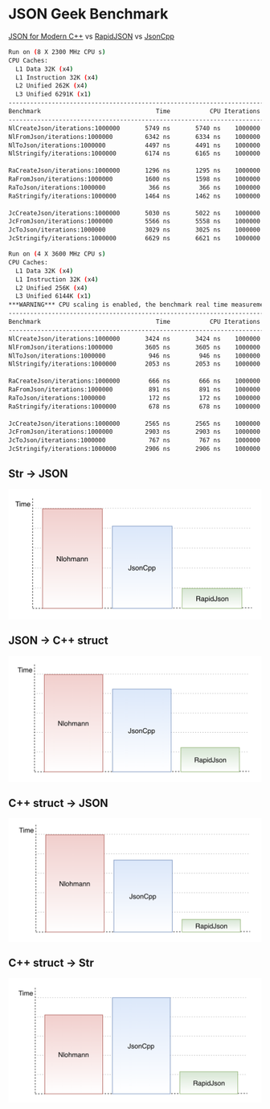 # JSON Geek Benchmark

[JSON for Modern C++](https://github.com/nlohmann/json)
vs [RapidJSON](http://rapidjson.org)
vs [JsonCpp](https://github.com/open-source-parsers/jsoncpp)

```bash
Run on (8 X 2300 MHz CPU s)
CPU Caches:
  L1 Data 32K (x4)
  L1 Instruction 32K (x4)
  L2 Unified 262K (x4)
  L3 Unified 6291K (x1)
-----------------------------------------------------------------------
Benchmark                                Time           CPU Iterations
-----------------------------------------------------------------------
NlCreateJson/iterations:1000000       5749 ns       5740 ns    1000000    2.6581MB/s   170.118k items/s
NlFromJson/iterations:1000000         6342 ns       6334 ns    1000000
NlToJson/iterations:1000000           4497 ns       4491 ns    1000000
NlStringify/iterations:1000000        6174 ns       6165 ns    1000000

RaCreateJson/iterations:1000000       1296 ns       1295 ns    1000000   70.7089MB/s   754.229k items/s
RaFromJson/iterations:1000000         1600 ns       1598 ns    1000000
RaToJson/iterations:1000000            366 ns        366 ns    1000000
RaStringify/iterations:1000000        1464 ns       1462 ns    1000000

JcCreateJson/iterations:1000000       5030 ns       5022 ns    1000000   7.59585MB/s   194.454k items/s
JcFromJson/iterations:1000000         5566 ns       5558 ns    1000000
JcToJson/iterations:1000000           3029 ns       3025 ns    1000000
JcStringify/iterations:1000000        6629 ns       6621 ns    1000000
```

```bash
Run on (4 X 3600 MHz CPU s)
CPU Caches:
  L1 Data 32K (x4)
  L1 Instruction 32K (x4)
  L2 Unified 256K (x4)
  L3 Unified 6144K (x1)
***WARNING*** CPU scaling is enabled, the benchmark real time measurements may be noisy and will incur extra overhead.
-----------------------------------------------------------------------
Benchmark                                Time           CPU Iterations
-----------------------------------------------------------------------
NlCreateJson/iterations:1000000       3424 ns       3424 ns    1000000   4.45645MB/s   285.213k items/s
NlFromJson/iterations:1000000         3605 ns       3605 ns    1000000
NlToJson/iterations:1000000            946 ns        946 ns    1000000
NlStringify/iterations:1000000        2053 ns       2053 ns    1000000

RaCreateJson/iterations:1000000        666 ns        666 ns    1000000   137.484MB/s   1.43212M items/s
RaFromJson/iterations:1000000          891 ns        891 ns    1000000
RaToJson/iterations:1000000            172 ns        172 ns    1000000
RaStringify/iterations:1000000         678 ns        678 ns    1000000

JcCreateJson/iterations:1000000       2565 ns       2565 ns    1000000   14.8709MB/s   380.696k items/s
JcFromJson/iterations:1000000         2903 ns       2903 ns    1000000
JcToJson/iterations:1000000            767 ns        767 ns    1000000
JcStringify/iterations:1000000        2906 ns       2906 ns    1000000
```

## Str -> JSON

<img align="center" alt="pipecat" src="./imgs/1.png" />

## JSON -> C++ struct

<img align="center" alt="pipecat" src="./imgs/2.png" />

## C++ struct -> JSON

<img align="center" alt="pipecat" src="./imgs/3.png" />

## C++ struct -> Str

<img align="center" alt="pipecat" src="./imgs/4.png" />
